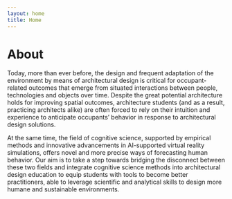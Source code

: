 ```yaml
---
layout: home
title: Home
---
```


# About

Today, more than ever before, the design and frequent adaptation of the environment by means of architectural design is critical for occupant-related outcomes that emerge from situated interactions between people, technologies and objects over time. Despite the great potential architecture holds for improving spatial outcomes, architecture students (and as a result, practicing architects alike) are often forced to rely on their intuition and experience to anticipate occupants’ behavior in response to architectural design solutions.

At the same time, the field of cognitive science, supported by empirical methods and innovative advancements in AI-supported virtual reality simulations, offers novel and more precise ways of forecasting human behavior. Our aim is to take a step towards bridging the disconnect between these two fields and integrate cognitive science methods into architectural design education to equip students with tools to become better practitioners, able to leverage scientific and analytical skills to design more humane and sustainable environments.


